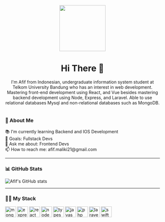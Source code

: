 #

  <div align="center">
    <img height="150" src="https://camo.githubusercontent.com/5ddf73ad3a205111cf8c686f687fc216c2946a75005718c8da5b837ad9de78c9/68747470733a2f2f7468756d62732e6766796361742e636f6d2f4576696c4e657874446576696c666973682d736d616c6c2e676966"  />
  </div>

  <h1 align="center">Hi There 👋</h1>
  <p align="center">I'm Afif from Indonesian, undergraduate information system student at Telkom University Bandung who has an interest in web development. Mastering front-end development using React, and Vue besides mastering backend development using Node, Express, and Laravel. Able to use relational databases Mysql and non-relational databases such as MongoDB.</p>
  
#

###

<h3>👤 About Me</h3>
<p align="left">📚 I'm currently learning Backend and IOS Development<br>🎯 Goals: Fullstack Devs <br>💬 Ask me about: Frontend Devs <br> 📫 How to reach me: afif.maliki21@gmail.com </p>
<hr>

###

<h3>📊 GitHub Stats</h3>

![Afif's GitHub stats](https://github-readme-stats.vercel.app/api?username=mafif21&theme=dark&hide_border=true&include_all_commits=true&count_private=false)

<hr>

###

<h3>👨‍💻 My Stack</h3>
<div align="left">
  <img src="https://img.shields.io/badge/MongoDB-4EA94B?style=for-the-badge&logo=mongodb&logoColor=white" height="35"  alt="mongo logo"  />
  <img src="https://img.shields.io/badge/Express.js-404D59?style=for-the-badge" height="35"  alt="express logo"  />
  <img src="https://img.shields.io/badge/React-20232A?style=for-the-badge&logo=react&logoColor=61DAFB" height="35"  alt="react logo"  />
  <img src="https://img.shields.io/badge/Node.js-43853D?style=for-the-badge&logo=node.js&logoColor=white" height="35"  alt="node logo"  />
  <img src="https://img.shields.io/badge/TypeScript-007ACC?style=for-the-badge&logo=typescript&logoColor=white" height="35"  alt="typescript logo"  />
  <img src="https://img.shields.io/badge/JavaScript-323330?style=for-the-badge&logo=javascript&logoColor=F7DF1E" height="35"  alt="javascript logo"  />
  <img src="https://img.shields.io/badge/PHP-777BB4?style=for-the-badge&logo=php&logoColor=white" height="35"  alt="php logo"  />
  <img src="https://img.shields.io/badge/Laravel-FF2D20?style=for-the-badge&logo=laravel&logoColor=white" height="35"  alt="laravel logo"  />
  <img src="https://img.shields.io/badge/Swift-FA7343?style=for-the-badge&logo=swift&logoColor=white" height="35"  alt="swift logo"  />
</div>
